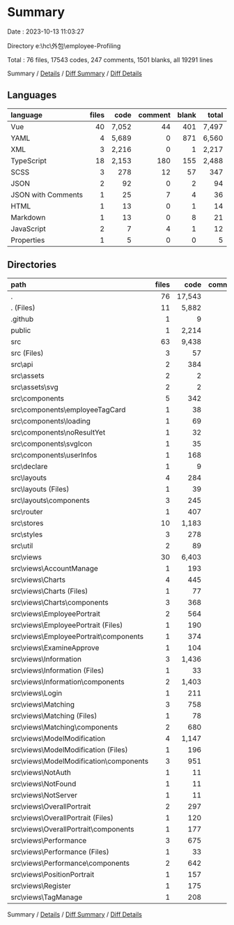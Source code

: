# Summary

Date : 2023-10-13 11:03:27

Directory e:\\hc\\外包\\employee-Profiling

Total : 76 files, 17543 codes, 247 comments, 1501 blanks, all 19291 lines

Summary / [Details](details.md) / [Diff Summary](diff.md) / [Diff Details](diff-details.md)

## Languages

| language           | files |  code | comment | blank | total |
| :----------------- | ----: | ----: | ------: | ----: | ----: |
| Vue                |    40 | 7,052 |      44 |   401 | 7,497 |
| YAML               |     4 | 5,689 |       0 |   871 | 6,560 |
| XML                |     3 | 2,216 |       0 |     1 | 2,217 |
| TypeScript         |    18 | 2,153 |     180 |   155 | 2,488 |
| SCSS               |     3 |   278 |      12 |    57 |   347 |
| JSON               |     2 |    92 |       0 |     2 |    94 |
| JSON with Comments |     1 |    25 |       7 |     4 |    36 |
| HTML               |     1 |    13 |       0 |     1 |    14 |
| Markdown           |     1 |    13 |       0 |     8 |    21 |
| JavaScript         |     2 |     7 |       4 |     1 |    12 |
| Properties         |     1 |     5 |       0 |     0 |     5 |

## Directories

| path                                      | files |   code | comment | blank |  total |
| :---------------------------------------- | ----: | -----: | ------: | ----: | -----: |
| .                                         |    76 | 17,543 |     247 | 1,501 | 19,291 |
| . (Files)                                 |    11 |  5,882 |      19 |   890 |  6,791 |
| .github                                   |     1 |      9 |       0 |     1 |     10 |
| public                                    |     1 |  2,214 |       0 |     1 |  2,215 |
| src                                       |    63 |  9,438 |     228 |   609 | 10,275 |
| src (Files)                               |     3 |     57 |       1 |    15 |     73 |
| src\\api                                  |     2 |    384 |      82 |    23 |    489 |
| src\\assets                               |     2 |      2 |       0 |     0 |      2 |
| src\\assets\\svg                          |     2 |      2 |       0 |     0 |      2 |
| src\\components                           |     5 |    342 |      29 |    26 |    397 |
| src\\components\\employeeTagCard          |     1 |     38 |       0 |     3 |     41 |
| src\\components\\loading                  |     1 |     69 |       0 |     4 |     73 |
| src\\components\\noResultYet              |     1 |     32 |       0 |     3 |     35 |
| src\\components\\svgIcon                  |     1 |     35 |       0 |     3 |     38 |
| src\\components\\userInfos                |     1 |    168 |      29 |    13 |    210 |
| src\\declare                              |     1 |      9 |       0 |     2 |     11 |
| src\\layouts                              |     4 |    284 |       7 |    24 |    315 |
| src\\layouts (Files)                      |     1 |     39 |       1 |     3 |     43 |
| src\\layouts\\components                  |     3 |    245 |       6 |    21 |    272 |
| src\\router                               |     1 |    407 |      13 |    13 |    433 |
| src\\stores                               |    10 |  1,183 |      74 |    94 |  1,351 |
| src\\styles                               |     3 |    278 |      12 |    57 |    347 |
| src\\util                                 |     2 |     89 |       2 |     8 |     99 |
| src\\views                                |    30 |  6,403 |       8 |   347 |  6,758 |
| src\\views\\AccountManage                 |     1 |    193 |       0 |    20 |    213 |
| src\\views\\Charts                        |     4 |    445 |       0 |    34 |    479 |
| src\\views\\Charts (Files)                |     1 |     77 |       0 |     4 |     81 |
| src\\views\\Charts\\components            |     3 |    368 |       0 |    30 |    398 |
| src\\views\\EmployeePortrait              |     2 |    564 |       0 |    25 |    589 |
| src\\views\\EmployeePortrait (Files)      |     1 |    190 |       0 |    13 |    203 |
| src\\views\\EmployeePortrait\\components  |     1 |    374 |       0 |    12 |    386 |
| src\\views\\ExamineApprove                |     1 |    104 |       0 |     8 |    112 |
| src\\views\\Information                   |     3 |  1,436 |       2 |    50 |  1,488 |
| src\\views\\Information (Files)           |     1 |     33 |       1 |     3 |     37 |
| src\\views\\Information\\components       |     2 |  1,403 |       1 |    47 |  1,451 |
| src\\views\\Login                         |     1 |    211 |       1 |    24 |    236 |
| src\\views\\Matching                      |     3 |    758 |       1 |    46 |    805 |
| src\\views\\Matching (Files)              |     1 |     78 |       1 |     6 |     85 |
| src\\views\\Matching\\components          |     2 |    680 |       0 |    40 |    720 |
| src\\views\\ModelModification             |     4 |  1,147 |       2 |    35 |  1,184 |
| src\\views\\ModelModification (Files)     |     1 |    196 |       0 |     6 |    202 |
| src\\views\\ModelModification\\components |     3 |    951 |       2 |    29 |    982 |
| src\\views\\NotAuth                       |     1 |     11 |       0 |     3 |     14 |
| src\\views\\NotFound                      |     1 |     11 |       0 |     3 |     14 |
| src\\views\\NotServer                     |     1 |     11 |       0 |     3 |     14 |
| src\\views\\OverallPortrait               |     2 |    297 |       0 |    17 |    314 |
| src\\views\\OverallPortrait (Files)       |     1 |    120 |       0 |     6 |    126 |
| src\\views\\OverallPortrait\\components   |     1 |    177 |       0 |    11 |    188 |
| src\\views\\Performance                   |     3 |    675 |       1 |    41 |    717 |
| src\\views\\Performance (Files)           |     1 |     33 |       1 |     3 |     37 |
| src\\views\\Performance\\components       |     2 |    642 |       0 |    38 |    680 |
| src\\views\\PositionPortrait              |     1 |    157 |       0 |     8 |    165 |
| src\\views\\Register                      |     1 |    175 |       1 |    15 |    191 |
| src\\views\\TagManage                     |     1 |    208 |       0 |    15 |    223 |

Summary / [Details](details.md) / [Diff Summary](diff.md) / [Diff Details](diff-details.md)

